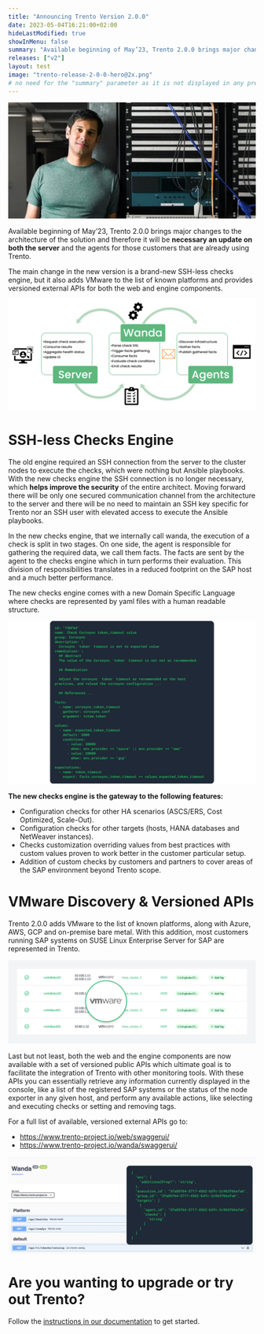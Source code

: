 ```yaml
---
title: "Announcing Trento Version 2.0.0"
date: 2023-05-04T16:21:00+02:00
hideLastModified: true
showInMenu: false
summary: "Available beginning of May’23, Trento 2.0.0 brings major changes to the architecture of the solution..."
releases: ["v2"]
layout: test
image: "trento-release-2-0-0-hero@2x.png"
# no need for the "summary" parameter as it is not displayed in any previews
---
```

![Trento Release Version 2.0.0](trento-release-2-0-0-hero@2x.png)

Available beginning of May’23, Trento 2.0.0 brings major changes to the architecture of the solution and therefore it will be **necessary an update on both the server** and the agents for those customers that are already using Trento. ​

The main change in the new version is a brand-new SSH-less checks engine, but it also adds VMware to the list of known platforms and provides versioned external APIs for both the web and engine components.

![Trento Checks Engine](trento-checks-engine@2x.png)

# SSH-less Checks Engine

The old engine required an SSH connection from the server to the cluster nodes to execute the checks, which were nothing but Ansible playbooks. With the new checks engine the SSH connection is no longer necessary, which **helps improve the security** of the entire architect. Moving forward there will be only one secured communication channel from the architecture to the server and there will be no need to maintain an SSH key specific for Trento nor an SSH user with elevated access to execute the Ansible playbooks.​

In the new checks engine, that we internally call wanda, the execution of a check is split in two stages. On one side, the agent is responsible for gathering the required data, we call them facts. The facts are sent by the agent to the checks engine which in turn performs their evaluation. This division of responsibilities translates in a reduced footprint on the SAP host and a much better performance.​

The new checks engine comes with a new Domain Specific Language where checks are represented by yaml files with a human readable structure.

![Trento Domain Specific Language - YAML](trento-check-yaml@2x.png)

**The new checks engine is the gateway to the following features:​**
* Configuration checks for other HA scenarios (ASCS/ERS, Cost Optimized, Scale-Out).​
* Configuration checks for other targets (hosts, HANA databases and NetWeaver instances)​.
* Checks customization overriding values from best practices with custom values proven to work better in the customer particular setup​.
* Addition of custom checks by customers and partners to cover areas of the SAP environment beyond Trento scope.

# VMware Discovery & Versioned APIs​

Trento 2.0.0 adds VMware to the list of known platforms, along with Azure, AWS, GCP and on-premise bare metal. With this addition, most customers running SAP systems on SUSE Linux Enterprise Server for SAP are represented in Trento.​

![Trento VMware Discovery](trento-vmware-discovery@2x.png)

Last but not least, both the web and the engine components are now available with a set of versioned public APIs which ultimate goal is to facilitate the integration of Trento with other monitoring tools. With these APIs you can essentially retrieve any information currently displayed in the console, like a list of the registered SAP systems or the status of the node exporter in any given host, and perform any available actions, like selecting and executing checks or setting and removing tags.​

For a full list of available, versioned external APIs go to:
* https://www.trento-project.io/web/swaggerui/
* https://www.trento-project.io/wanda/swaggerui/

![Trento External APIs](trento-external-api@2x.png)

# Are you wanting to upgrade or try out Trento?
Follow the [instructions in our documentation](https://documentation.suse.com/sles-sap/trento/single-html/SLES-SAP-trento/index.html "Getting started with Trento Premium") to get started.